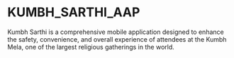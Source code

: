 # KUMBH_SARTHI_AAP
Kumbh Sarthi is a comprehensive mobile application designed to enhance the safety, convenience, and overall experience of attendees at the Kumbh Mela, one of the largest religious gatherings in the world.
